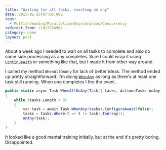 ```yaml
---
title: "Waiting for all tasks, reacting on any"
date: 2015-01-26T07:06:00Z
tags:
  - Multithreading/Parallelism/Asynchronous/Concurrency
redirect_from: /id/233496/
category: none
layout: post
---
```

About a week ago I needed to wait on all tasks to complete and also do some side processing as any completes. Sure I could wrap it using [`ContinueWith`][2] or something like that, but I made it from other way around. 

I called my method `WhenAllOnAny` for lack of better ideas. The method ended up pretty straightforward. I'm doing [`WhenAny`][1] as long as there's at least one task still running. When one completes I fire the event.
 
<!-- excerpt -->
 
```csharp
public static async Task WhenAllOnAny(Task[] tasks, Action<Task> onAny)
{
	while (tasks.Length > 0)
	{
		var task = await Task.WhenAny(tasks).ConfigureAwait(false);
		tasks = tasks.Where(t => t != task).ToArray();
		onAny(task);
	}
}
```

It looked like a good mental training initially, but at the end it's pretty boring. Disappointed.

[1]: https://msdn.microsoft.com/en-us/library/system.threading.tasks.task.whenany%28v=vs.110%29.aspx
[2]: https://msdn.microsoft.com/en-us/library/system.threading.tasks.task.continuewith(v=vs.110).aspx